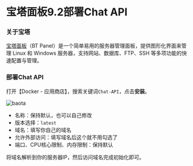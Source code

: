 # 宝塔面板9.2部署Chat API

### 关于宝塔

[宝塔面板](https://www.bt.cn/u/5OJvCS)（BT Panel）是一个简单易用的服务器管理面板，提供图形化界面来管理 Linux 和 Windows 服务器，支持网站、数据库、FTP、SSH 等多项功能的快速配置与管理。



### 部署Chat API

打开【Docker - 应用商店】，搜索关键词`Chat-API`，点击**安装**。

![baota](https://github.com/user-attachments/assets/5b392ef6-3d65-4909-8701-3a0272c454ed)

- 名称：保持默认，也可以自己修改
- 版本选择：`latest`
- 域名：填写你自己的域名
- 允许外部访问：填写域名后这个就不用勾选了
- 端口、CPU核心限制、内存限制：保持默认

将域名解析到你的服务器IP，然后访问域名完成初始化即可。

